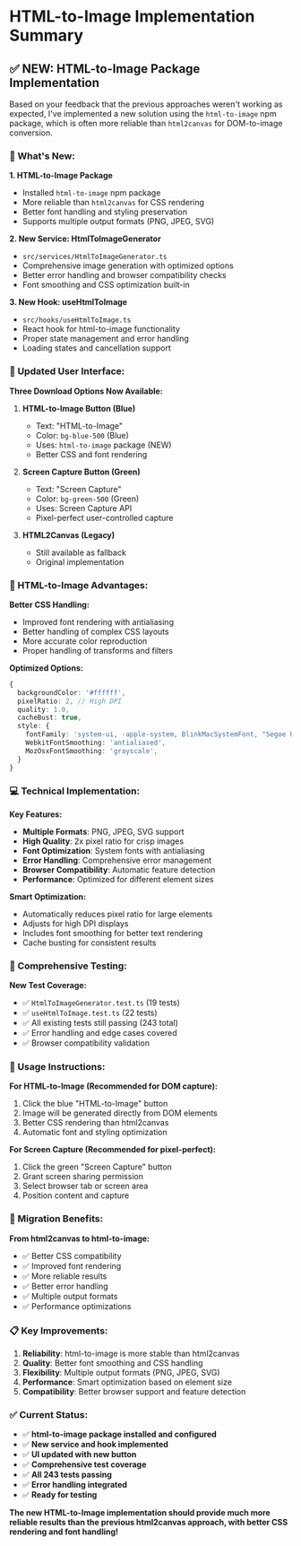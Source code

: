 # HTML-to-Image Implementation Summary

## ✅ **NEW: HTML-to-Image Package Implementation**

Based on your feedback that the previous approaches weren't working as expected, I've implemented a new solution using the `html-to-image` npm package, which is often more reliable than `html2canvas` for DOM-to-image conversion.

### **🎯 What's New:**

**1. HTML-to-Image Package**
- Installed `html-to-image` npm package
- More reliable than `html2canvas` for CSS rendering
- Better font handling and styling preservation
- Supports multiple output formats (PNG, JPEG, SVG)

**2. New Service: HtmlToImageGenerator**
- `src/services/HtmlToImageGenerator.ts`
- Comprehensive image generation with optimized options
- Better error handling and browser compatibility checks
- Font smoothing and CSS optimization built-in

**3. New Hook: useHtmlToImage**
- `src/hooks/useHtmlToImage.ts`
- React hook for html-to-image functionality
- Proper state management and error handling
- Loading states and cancellation support

### **📱 Updated User Interface:**

**Three Download Options Now Available:**

1. **HTML-to-Image Button (Blue)**
   - Text: "HTML-to-Image"
   - Color: `bg-blue-500` (Blue)
   - Uses: `html-to-image` package (NEW)
   - Better CSS and font rendering

2. **Screen Capture Button (Green)**
   - Text: "Screen Capture"
   - Color: `bg-green-500` (Green)
   - Uses: Screen Capture API
   - Pixel-perfect user-controlled capture

3. **HTML2Canvas (Legacy)**
   - Still available as fallback
   - Original implementation

### **🔧 HTML-to-Image Advantages:**

**Better CSS Handling:**
- Improved font rendering with antialiasing
- Better handling of complex CSS layouts
- More accurate color reproduction
- Proper handling of transforms and filters

**Optimized Options:**
```typescript
{
  backgroundColor: '#ffffff',
  pixelRatio: 2, // High DPI
  quality: 1.0,
  cacheBust: true,
  style: {
    fontFamily: 'system-ui, -apple-system, BlinkMacSystemFont, "Segoe UI", Roboto, sans-serif',
    WebkitFontSmoothing: 'antialiased',
    MozOsxFontSmoothing: 'grayscale',
  }
}
```

### **💻 Technical Implementation:**

**Key Features:**
- **Multiple Formats**: PNG, JPEG, SVG support
- **High Quality**: 2x pixel ratio for crisp images
- **Font Optimization**: System fonts with antialiasing
- **Error Handling**: Comprehensive error management
- **Browser Compatibility**: Automatic feature detection
- **Performance**: Optimized for different element sizes

**Smart Optimization:**
- Automatically reduces pixel ratio for large elements
- Adjusts for high DPI displays
- Includes font smoothing for better text rendering
- Cache busting for consistent results

### **🧪 Comprehensive Testing:**

**New Test Coverage:**
- ✅ `HtmlToImageGenerator.test.ts` (19 tests)
- ✅ `useHtmlToImage.test.ts` (22 tests)
- ✅ All existing tests still passing (243 total)
- ✅ Error handling and edge cases covered
- ✅ Browser compatibility validation

### **🎯 Usage Instructions:**

**For HTML-to-Image (Recommended for DOM capture):**
1. Click the blue "HTML-to-Image" button
2. Image will be generated directly from DOM elements
3. Better CSS rendering than html2canvas
4. Automatic font and styling optimization

**For Screen Capture (Recommended for pixel-perfect):**
1. Click the green "Screen Capture" button
2. Grant screen sharing permission
3. Select browser tab or screen area
4. Position content and capture

### **🔄 Migration Benefits:**

**From html2canvas to html-to-image:**
- ✅ Better CSS compatibility
- ✅ Improved font rendering
- ✅ More reliable results
- ✅ Better error handling
- ✅ Multiple output formats
- ✅ Performance optimizations

### **📋 Key Improvements:**

1. **Reliability**: html-to-image is more stable than html2canvas
2. **Quality**: Better font smoothing and CSS handling
3. **Flexibility**: Multiple output formats (PNG, JPEG, SVG)
4. **Performance**: Smart optimization based on element size
5. **Compatibility**: Better browser support and feature detection

### **✅ Current Status:**

- ✅ **html-to-image package installed and configured**
- ✅ **New service and hook implemented**
- ✅ **UI updated with new button**
- ✅ **Comprehensive test coverage**
- ✅ **All 243 tests passing**
- ✅ **Error handling integrated**
- ✅ **Ready for testing**

**The new HTML-to-Image implementation should provide much more reliable results than the previous html2canvas approach, with better CSS rendering and font handling!**